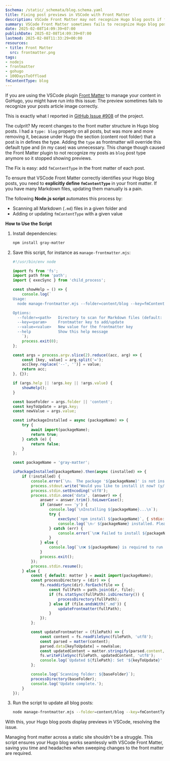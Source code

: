 ```yaml
---
$schema: /static/_schemata/blog.schema.yaml
title: Fixing post previews in VSCode with Front Matter
description: VSCode Front Matter may not recognize Hugo blog posts if fmContentType is missing. This post explains how to automate front matter updates using a Node.js script.
summary: VSCode Front Matter sometimes fails to recognize Hugo blog posts due to missing fmContentType. This post explores the issue, explains why it happens, and provides a Node.js script to automate front matter updates. The script ensures proper previews by setting fmContentType across all Markdown files.
date: 2025-02-08T14:09:39+07:00
publishDate: 2025-02-08T14:09:39+07:00
lastmod: 2025-02-08T11:33:29+00:00
resources:
- title: Front Matter
  src: frontmatter.png
tags:
- nodejs
- frontmatter
- gohugo
- 100DaysToOffload
fmContentType: blog
---
```


If you are using the VSCode plugin [Front Matter](https://frontmatter.codes/) to manage your content in GoHugo, you might have run into this issue: The preview sometimes fails to recognize your posts article image correctly.

This is exactly what I reported in [GitHub Issue #908](https://github.com/estruyf/vscode-front-matter/issues/908) of the project.

The culprit? My recent changes to the front matter structure in Hugo blog posts. I had a `type: blog` property on all posts, but was more and more removing it, because under Hugo the section (content root folder) that a post is in defines the type. Adding the `type` as frontmatter will override this default type and (in my case) was unnecessary. This change though caused the Front Matter plugin to not recognize my posts as `blog` post type anymore so it stopped showing previews.

The Fix is easy: add `fmContentType` in the front matter of each post.

To ensure that VSCode Front Matter correctly identifies your Hugo blog posts, you need to **explicitly define `fmContentType`** in your front matter. If you have many Markdown files, updating them manually is a pain.

The following **Node.js script** automates this process by:

* Scanning all Markdown (`.md`) files in a given folder and
* Adding or updating `fmContentType` with a given value

**How to Use the Script**

1. Install dependencies:

   ```sh
   npm install gray-matter
   ```

2. Save this script, for instance as `manage-frontmatter.mjs`:

   ```javascript
   #!/usr/bin/env node

   import fs from 'fs';
   import path from 'path';
   import { execSync } from 'child_process';

   const showHelp = () => {
       console.log(`
   Usage:
     node manage-frontmatter.mjs --folder=content/blog --key=fmContentType --value=blog

   Options:
     --folder=<path>   Directory to scan for Markdown files (default: 'content')
     --key=<param>     Frontmatter key to add/update
     --value=<value>   New value for the frontmatter key
     --help            Show this help message
       `);
       process.exit(0);
   };

   const args = process.argv.slice(2).reduce((acc, arg) => {
       const [key, value] = arg.split('=');
       acc[key.replace('--', '')] = value;
       return acc;
   }, {});

   if (args.help || !args.key || !args.value) {
       showHelp();
   }

   const baseFolder = args.folder || 'content';
   const keyToUpdate = args.key;
   const newValue = args.value;

   const isPackageInstalled = async (packageName) => {
       try {
           await import(packageName);
           return true;
       } catch (e) {
           return false;
       }
   };

   const packageName = 'gray-matter';

   isPackageInstalled(packageName).then(async (installed) => {
       if (!installed) {
           console.error(`\n⚠️  The package '${packageName}' is not installed.\n`);
           process.stdout.write("Would you like to install it now? (y/n) ");
           process.stdin.setEncoding('utf8');
           process.stdin.once('data', (answer) => {
               answer = answer.trim().toLowerCase();
               if (answer === 'y') {
                   console.log(`\nInstalling ${packageName}...\n`);
                   try {
                       execSync(`npm install ${packageName}`, { stdio: 'inherit' });
                       console.log(`\n✅ ${packageName} installed. Please run the script again.\n`);
                   } catch (err) {
                       console.error(`\n❌ Failed to install ${packageName}. Exiting.\n`);
                   }
               } else {
                   console.log(`\n❌ ${packageName} is required to run this script. Exiting.\n`);
               }
               process.exit();
           });
           process.stdin.resume();
       } else {
           const { default: matter } = await import(packageName);
           const processDirectory = (dir) => {
               fs.readdirSync(dir).forEach(file => {
                   const fullPath = path.join(dir, file);
                   if (fs.statSync(fullPath).isDirectory()) {
                       processDirectory(fullPath);
                   } else if (file.endsWith('.md')) {
                       updateFrontmatter(fullPath);
                   }
               });
           };

           const updateFrontmatter = (filePath) => {
               const content = fs.readFileSync(filePath, 'utf8');
               const parsed = matter(content);
               parsed.data[keyToUpdate] = newValue;
               const updatedContent = matter.stringify(parsed.content, parsed.data);
               fs.writeFileSync(filePath, updatedContent, 'utf8');
               console.log(`Updated ${filePath}: Set '${keyToUpdate}' to '${newValue}'`);
           };

           console.log(`Scanning folder: ${baseFolder}`);
           processDirectory(baseFolder);
           console.log('Update complete.');
       }
   });
   ```

3. Run the script to update all blog posts:

   ```sh
   node manage-frontmatter.mjs --folder=content/blog --key=fmContentType --value=blog
   ```

With this, your Hugo blog posts display previews in VSCode, resolving the issue.

Managing front matter across a static site shouldn't be a struggle. This script ensures your Hugo blog works seamlessly with VSCode Front Matter, saving you time and headaches when sweeping changes to the front matter are required.
